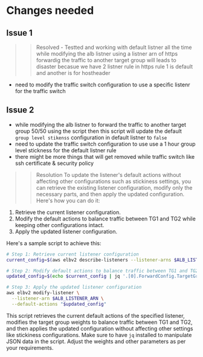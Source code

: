 # Changes needed 

## Issue 1 
>> Resolved - Testted and working with default listner all the time 
while modifying the alb listner using a listner arn of https
forwardig the traffic to another target group will leads to disaster becasue we have 2 listner rule in https rule
1 is default and another is for hostheader 
- need to modify the traffic switch configuration to use a specific listenr for the traffic switch 

## Issue 2
>>
- while modifying the alb listner to forward the traffic to another target group 50/50 using the script 
then this script will update the default `group level stikenss` configuration in default listner to `false`
- need to update the traffic switch configuration to use use a 1 hour group level stickness for the default listner rule 
- there might be more things that will get removed while traffic switch like ssh certificate & security policy 
>> Resolution
To update the listener's default actions without affecting other configurations such as stickiness settings, you can retrieve the existing listener configuration, modify only the necessary parts, and then apply the updated configuration. Here's how you can do it:

1. Retrieve the current listener configuration.
2. Modify the default actions to balance traffic between TG1 and TG2 while keeping other configurations intact.
3. Apply the updated listener configuration.

Here's a sample script to achieve this:

```bash
# Step 1: Retrieve current listener configuration
current_config=$(aws elbv2 describe-listeners --listener-arns $ALB_LISTENER_ARN --query 'Listeners[0].DefaultActions')

# Step 2: Modify default actions to balance traffic between TG1 and TG2
updated_config=$(echo $current_config | jq '.[0].ForwardConfig.TargetGroups[0].Weight=50 | .[0].ForwardConfig.TargetGroups[1].Weight=50')

# Step 3: Apply the updated listener configuration
aws elbv2 modify-listener \
  --listener-arn $ALB_LISTENER_ARN \
  --default-actions "$updated_config"
```

This script retrieves the current default actions of the specified listener, modifies the target group weights to balance traffic between TG1 and TG2, and then applies the updated configuration without affecting other settings like stickiness configurations. Make sure to have `jq` installed to manipulate JSON data in the script. Adjust the weights and other parameters as per your requirements.
